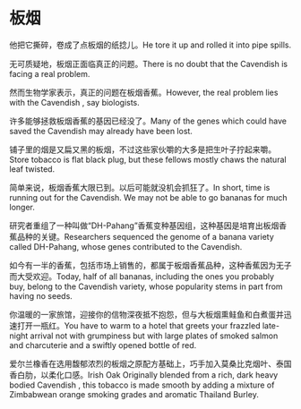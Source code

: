 # 板烟

<p><span class="chinese">他把它撕碎，卷成了点板烟的纸捻儿。</span><span class="english">He tore it up and rolled it into pipe spills.</span></p>

<p><span class="chinese">无可质疑地，板烟正面临真正的问题。</span><span class="english">There is no doubt that the Cavendish is facing a real problem.</span></p>

<p><span class="chinese">然而生物学家表示，真正的问题在板烟香蕉。</span><span class="english">However, the real problem lies with the Cavendish , say biologists.</span></p>

<p><span class="chinese">许多能够拯救板烟香蕉的基因已经没了。</span><span class="english">Many of the genes which could have saved the Cavendish may already have been lost.</span></p>

<p><span class="chinese">铺子里的烟是又扁又黑的板烟，不过这些家伙嚼的大多是把生叶子拧起来嚼。</span><span class="english">Store tobacco is flat black plug, but these fellows mostly chaws the natural leaf twisted.</span></p>

<p><span class="chinese">简单来说，板烟香蕉大限已到。以后可能就没机会抓狂了。</span><span class="english">In short, time is running out for the Cavendish. We may not be able to go bananas for much longer.</span></p>

<p><span class="chinese">研究者重组了一种叫做“DH-Pahang”香蕉变种基因组，这种基因是培育出板烟香蕉品种的关键。</span><span class="english">Researchers sequenced the genome of a banana variety called DH-Pahang, whose genes contributed to the Cavendish.</span></p>

<p><span class="chinese">如今有一半的香蕉，包括市场上销售的，都属于板烟香蕉品种，这种香蕉因为无子而大受欢迎。</span><span class="english">Today, half of all bananas, including the ones you probably buy, belong to the Cavendish variety, whose popularity stems in part from having no seeds.</span></p>

<p><span class="chinese">你温暖的一家旅馆，迎接你的信物深夜抵不抱怨，但与大板烟熏鲑鱼和白煮蛋并迅速打开一瓶红。</span><span class="english">You have to warm to a hotel that greets your frazzled late-night arrival not with grumpiness but with large plates of smoked salmon and charcuterie and a swiftly opened bottle of red.</span></p>

<p><span class="chinese">爱尔兰橡香在选用馥郁浓烈的板烟之原配方基础上，巧手加入莫桑比克烟叶、泰国香白肋，以柔化口感。</span><span class="english">Irish Oak Originally blended from a rich, dark heavy bodied Cavendish , this tobacco is made smooth by adding a mixture of Zimbabwean orange smoking grades and aromatic Thailand Burley.</span></p>

